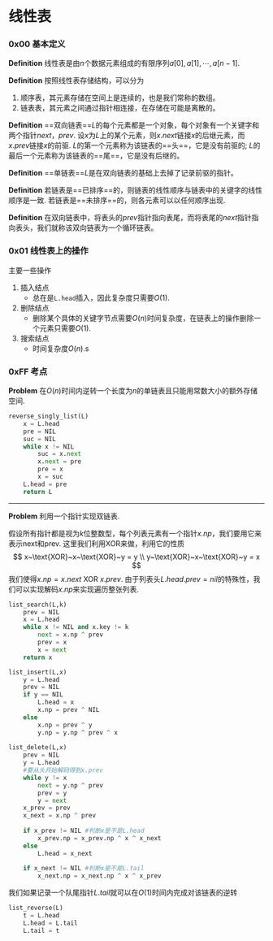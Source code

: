 # 线性表

### 0x00 基本定义



**Definition** 线性表是由$n$个数据元素组成的有限序列$a[0],a[1],\cdots,a[n-1]$.  

**Definition** 按照线性表存储结构，可以分为

1. 顺序表，其元素存储在空间上是连续的，也是我们常称的数组。
2. 链表表，其元素之间通过指针相连接，在存储在可能是离散的。



**Definition** ==双向链表==$L$的每个元素都是一个对象，每个对象有一个关键字和两个指针$next，prev$. 设$x$为$L$上的某个元素，则$x.next$链接$x$的后继元素，而$x.prev$链接$x$的前驱.  $L$的第一个元素称为该链表的==头==，它是没有前驱的; $L$的最后一个元素称为该链表的==尾==，它是没有后继的。 



**Definition** ==单链表==$L$是在双向链表的基础上去掉了记录前驱的指针。



**Definition** 若链表是==已排序==的，则链表的线性顺序与链表中的关键字的线性顺序是一致. 若链表是==未排序==的，则各元素可以以任何顺序出现.



**Definition** 在双向链表中，将表头的$prev$指针指向表尾，而将表尾的$next$指针指向表头，我们就称该双向链表为一个循环链表。



### 0x01 线性表上的操作

主要一些操作

1. 插入结点
   - 总在是`L.head`插入，因此复杂度只需要$O(1)$.
2. 删除结点
   - 删除某个具体的关键字节点需要$O(n)$时间复杂度，在链表上的操作删除一个元素只需要$O(1)$.
3. 搜索结点
   - 时间复杂度$O(n)$.s 



### 0xFF 考点

**Problem** 在$O(n)$时间内逆转一个长度为$n$的单链表且只能用常数大小的额外存储空间.

```python
reverse_singly_list(L)
	x = L.head
    pre = NIL
    suc = NIL
    while x != NIL
    	suc = x.next
        x.next = pre
        pre = x
        x = suc
	L.head = pre
    return L
```

------

**Problem** 利用一个指针实现双链表.

假设所有指针都是视为$k$位整数型，每个列表元素有一个指针$x.np$，我们要用它来表示next和prev. 这里我们利用$\text{XOR}$来做，利用它的性质
$$
x~\text{XOR}~x~\text{XOR}~y = y \\
y~\text{XOR}~x~\text{XOR}~y = x
$$
 我们使得$x.np = x.next ~ \text{XOR} ~ x.prev$.  由于列表头$L.head.prev = nil$的特殊性，我们可以实现解码$x.np$来实现遍历整张列表. 

```python
list_search(L,k)
	prev = NIL
	x = L.head
	while x != NIL and x.key != k
		next = x.np ^ prev
        prev = x
        x = next
	return x

list_insert(L,x)
	y = L.head
    prev = NIL
   	if y == NIL
    	L.head = x
        x.np = prev ^ NIL
    else
    	x.np = prev ^ y
        y.np = y.np ^ prev ^ x
                
list_delete(L,x)
	prev = NIL
    y = L.head
    #要从头开始解码得到x.prev
    while y != x
    	next = y.np ^ prev
        prev = y
        y = next
    x_prev = prev
    x_next = x.np ^ prev
    
    if x_prev != NIL #判断x是不是L.head
    	x_prev.np = x_prev.np ^ x ^ x_next
    else 
    	L.head = x_next
	
    if x_next != NIL #判断x是不是L.tail
    	x_next.np = x_next.np ^ x ^ x_prev    
```

我们如果记录一个队尾指针$L.tail$就可以在$O(1)$时间内完成对该链表的逆转

```python
list_reverse(L)
	t = L.head
    L.head = L.tail
    L.tail = t
```

